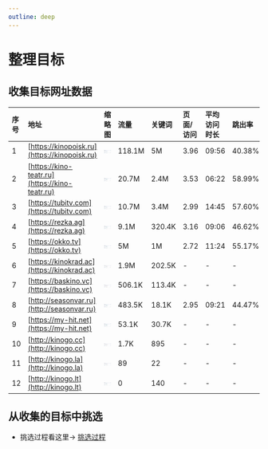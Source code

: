 ```yaml
---
outline: deep
---
```

# 整理目标

## 收集目标网址数据

| 序号        | 地址   | 缩略图   |  流量  |  关键词 | 页面/访问 | 平均访问时长| 跳出率 |  反向链接  |
| :--------  | :-----  |:-----  | :---- |:---- | :----| :----  | :---- | :----:  |
| 1 | [https://kinopoisk.ru](https://kinopoisk.ru) | ![图1](../static/images/movies/01-kinopoisk.ru.jpg)| 118.1M|5M|3.96|09:56|40.38%|195.6M|
| 2 | [https://kino-teatr.ru](https://kino-teatr.ru) | ![图2](../static/images/movies/02-kino-teatr.ru.jpg)|20.7M|2.4M|3.53|06:22|58.99%|5.9M|
| 3 | [https://tubitv.com](https://tubitv.com) | ![图3](../static/images/movies/03-tubitv.com.jpg)|10.7M|3.4M|2.99|14:45|57.60%|7.6M|
| 4 | [https://rezka.ag](https://rezka.ag) | ![图4](../static/images/movies/04-rezka.ag.jpg)|9.1M|320.4K|3.16|09:06|46.62%|4.7M|
| 5 | [https://okko.tv](https://okko.tv) | ![图5](../static/images/movies/05-okko.tv.jpg)|5M|1M|2.72|11:24|55.17%|1.2M|
| 6 | [https://kinokrad.ac](https://kinokrad.ac) | ![图6](../static/images/movies/06-kinokrad.ac.jpg)|1.9M|202.5K|-|-|-|16个|
| 7 | [https://baskino.vc](https://baskino.vc) | ![图7](../static/images/movies/07-baskino.vc.jpg)|506.1K|113.4K|-|-|-|221.7K|
| 8 | [http://seasonvar.ru](http://seasonvar.ru) | ![图8](../static/images/movies/08-seasonvar.ru.jpg)|483.5K|18.1K|2.95|09:21|44.47%|4.2M|
| 9 | [https://my-hit.net](https://my-hit.net) | ![图9](../static/images/movies/09-my-hit.net.jpg)|53.1K|30.7K|-|-|-|6.2K|
| 10 | [http://kinogo.cc](http://kinogo.cc) | ![图10](../static/images/movies/10-kinogo.cc.jpg)|1.7K|895|-|-|-|5.7K|
| 11 | [http://kinogo.la](http://kinogo.la) | ![图11](../static/images/movies/11-kinogo.la.jpg)|89|22|-|-|-|23.1K|
| 12 | [http://kinogo.lt](http://kinogo.lt) | ![图12](../static/images/movies/12-kinogo.lt.jpg)|0|140|-|-|-|45|

## 从收集的目标中挑选

- 挑选过程看这里→ [挑选过程](./logs.md)
